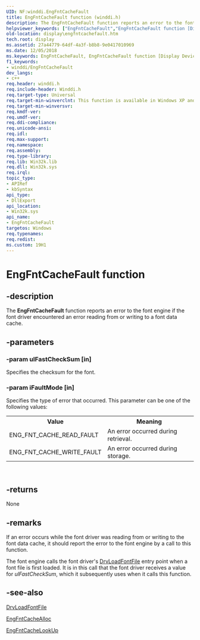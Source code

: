 ```yaml
---
UID: NF:winddi.EngFntCacheFault
title: EngFntCacheFault function (winddi.h)
description: The EngFntCacheFault function reports an error to the font engine if the font driver encountered an error reading from or writing to a font data cache.helpviewer_keywords: ["EngFntCacheFault","EngFntCacheFault function [Display Devices]","display.engfntcachefault","gdifncs_f6395707-6ff6-4396-b280-77d4256db07b.xml","winddi/EngFntCacheFault"]
old-location: display\engfntcachefault.htm
tech.root: display
ms.assetid: 27a44779-64df-4a3f-b8b8-9e0417010969
ms.date: 12/05/2018
ms.keywords: EngFntCacheFault, EngFntCacheFault function [Display Devices], display.engfntcachefault, gdifncs_f6395707-6ff6-4396-b280-77d4256db07b.xml, winddi/EngFntCacheFault
f1_keywords:
- winddi/EngFntCacheFault
dev_langs:
- c++
req.header: winddi.h
req.include-header: Winddi.h
req.target-type: Universal
req.target-min-winverclnt: This function is available in Windows XP and later.
req.target-min-winversvr: 
req.kmdf-ver: 
req.umdf-ver: 
req.ddi-compliance: 
req.unicode-ansi: 
req.idl: 
req.max-support: 
req.namespace: 
req.assembly: 
req.type-library: 
req.lib: Win32k.lib
req.dll: Win32k.sys
req.irql: 
topic_type:
- APIRef
- kbSyntax
api_type:
- DllExport
api_location:
- Win32k.sys
api_name:
- EngFntCacheFault
targetos: Windows
req.typenames: 
req.redist: 
ms.custom: 19H1
---
```


# EngFntCacheFault function


## -description


The <b>EngFntCacheFault</b> function reports an error to the font engine if the font driver encountered an error reading from or writing to a font data cache.


## -parameters




### -param ulFastCheckSum [in]

Specifies the checksum for the font.


### -param iFaultMode [in]

Specifies the type of error that occurred. This parameter can be one of the following values:

<table>
<tr>
<th>Value</th>
<th>Meaning</th>
</tr>
<tr>
<td>
ENG_FNT_CACHE_READ_FAULT

</td>
<td>
An error occurred during retrieval.

</td>
</tr>
<tr>
<td>
ENG_FNT_CACHE_WRITE_FAULT

</td>
<td>
An error occurred during storage.

</td>
</tr>
</table>
 


## -returns



None




## -remarks



If an error occurs while the font driver was reading from or writing to the font data cache, it should report the error to the font engine by a call to this function.

The font engine calls the font driver's <a href="https://docs.microsoft.com/windows/desktop/api/winddi/nf-winddi-drvloadfontfile">DrvLoadFontFile</a> entry point when a font file is first loaded. It is in this call that the font driver receives a value for <i>ulFastCheckSum</i>, which it subsequently uses when it calls this function.




## -see-also




<a href="https://docs.microsoft.com/windows/desktop/api/winddi/nf-winddi-drvloadfontfile">DrvLoadFontFile</a>



<a href="https://docs.microsoft.com/windows/desktop/api/winddi/nf-winddi-engfntcachealloc">EngFntCacheAlloc</a>



<a href="https://docs.microsoft.com/windows/desktop/api/winddi/nf-winddi-engfntcachelookup">EngFntCacheLookUp</a>
 

 

